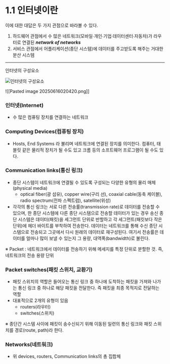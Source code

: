 # 1.1 인터넷이란

이에 대한 대답은 두 가지 관점으로 바라볼 수 있다.

1. 하드웨어 관점에서 수 많은 네트워크(모바일∙개인∙기업∙데이터센터∙자동차)가 라우터로 연결된 ***network of networks***
2. 서비스 관점에서 어플리케이션(종단 시스템)에 데이터를 주고받도록 해주는 거대한 분산 시스템


---
인터넷의 구성요소

![인터넷의 구성요소](https://github.com/user-attachments/assets/4d62dd80-df18-4b73-8854-d5b2dd5d80b1)


![[Pasted image 20250616020420.png]]

### 인터넷(Internet)

- 수 많은 컴퓨팅 장치를 연결하는 네트워크

### Computing Devices(컴퓨팅 장치)

- Hosts, End Systems 라 불리며 네트워크에 연결된 장치를 의미한다. 컴퓨터, 태블릿 같은 물리적 장치가 될 수도 있고 크롬 등의 소프트웨어 프로그램이 될 수도 있다.

### Communication links(통신 링크)

- 종단 시스템이 네트워크에 연결될 수 있도록 구성되는 다양한 유형의 물리 매체(physical media)
	- optical fiber(광 섬유), copper wire(구리 선), coaxial cable(동축 케이블), radio spectrum(전파 스펙트럼), satellite(위성)
- 각각의 통신 링크는 서로 다른 전송률(transmission rate)로 데이터를 전송할 수 있으며, 한 종단 시스템에 다른 종단 시스템으로 전송할 데이터가 있는 경우 송신 종단 시스템은 데이터(패킷)을 세그먼트 단위로 반할하고 각 세그먼트(패킷보다 작은 단위)에 헤더 바이트를 부착하여 전송한다. 데이터는 네트워크를 통해 수신 종단 시스템으로 전송되고 그곳에서 다시 원래의 데이터로 재구성된다. 여기서 전송률은 데이터를 얼마나 많이 보낼 수 있는지 그 용량, 대역폭(bandwidth)로 불린다.

※ Packet : 네트워크에서 데이터를 전송하기 위해 메세지를 특정 단위로 분할한 것. 즉, 네트워크의 전송 용량 단위

### Packet switches(패킷 스위치, 교환기)

- 패킷 스위치의 역할은 들어오는 통신 링크 중 하나에 도착하는 패킷을 가져와 나가는 통신 링크 중 하나로 해당 패킷을 전달한다. 즉 패킷을 최종 목적지로 전달하는 역할
- 대표적으로 2개의 유형이 있음
	- routers(라우터)
	- switches(스위치)

※ 종단간 시스템 사이에 패킷이 송수신되기 위해 이동된 일련의 통신 링크와 패킷 스위치를 경로(route, path)라 한다.

### Networks(네트워크)

- 위 devices, routers, Communication links의 총 집합체